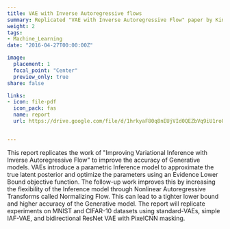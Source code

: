 ```yaml
---
title: VAE with Inverse Autoregressive flows
summary: Replicated "VAE with Inverse Autoregressive Flow" paper by Kingma et al. 
weight: 2
tags:
- Machine_Learning
date: "2016-04-27T00:00:00Z"

image:
  placement: 1
  focal_point: "Center"
  preview_only: true
share: false

links:
- icon: file-pdf
  icon_pack: fas
  name: report
  url: https://drive.google.com/file/d/1hrkyaF80q8nEUjVId0QEZbVq9iU1roOK/view?usp=sharing


---
```


This report replicates the work of "Improving Variational Inference with Inverse Autoregressive Flow" to improve the accuracy of Generative models. VAEs introduce a parametric Inference model to approximate the true latent posterior and optimize the parameters using an Evidence Lower Bound objective function. The follow-up work improves this by increasing the flexibility of the Inference model through Nonlinear Autoregressive Transforms called Normalizing Flow. This can lead to a tighter lower bound and higher accuracy of the Generative model. The report will replicate experiments on MNIST and CIFAR-10 datasets using standard-VAEs, simple IAF-VAE, and bidirectional ResNet VAE with PixelCNN masking.

